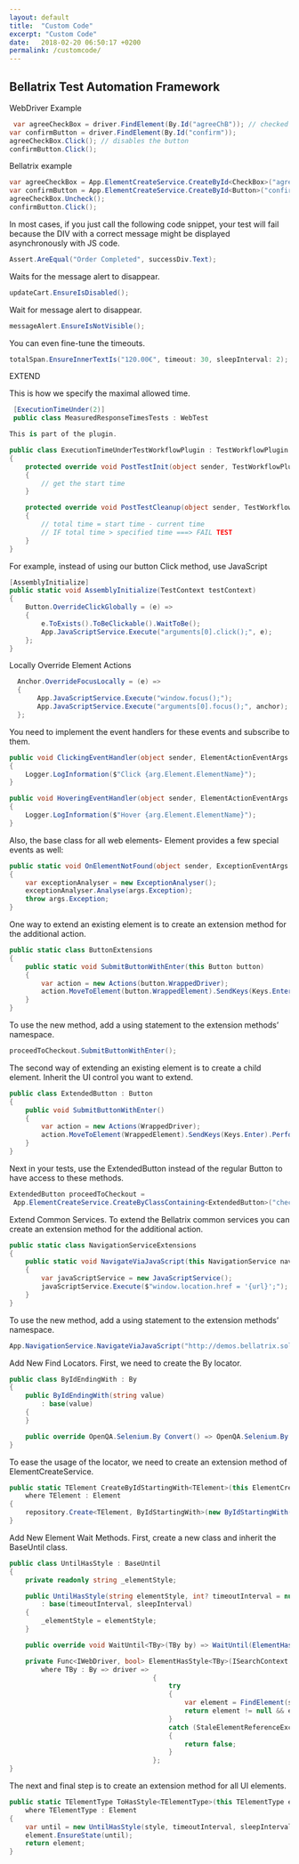 ```yaml
---
layout: default
title:  "Custom Code"
excerpt: "Custom Code"
date:   2018-02-20 06:50:17 +0200
permalink: /customcode/
---
```

Bellatrix Test Automation Framework 
---------------------------------------------------------
WebDriver Example 
```csharp
 var agreeCheckBox = driver.FindElement(By.Id("agreeChB")); // checked by default
var confirmButton = driver.FindElement(By.Id("confirm"));
agreeCheckBox.Click(); // disables the button
confirmButton.Click();
```


Bellatrix example 
```csharp
var agreeCheckBox = App.ElementCreateService.CreateById<CheckBox>("agreeChB");
var confirmButton = App.ElementCreateService.CreateById<Button>("confirm");
agreeCheckBox.Uncheck();
confirmButton.Click();
```


In most cases, if you just call the following code snippet, your test will fail because the DIV with a correct message might be displayed asynchronously with JS code.
```csharp
Assert.AreEqual("Order Completed", successDiv.Text);
```

Waits for the message alert to disappear.
```csharp
updateCart.EnsureIsDisabled();
```

Wait for message alert to disappear.
```csharp
messageAlert.EnsureIsNotVisible();
```

You can even fine-tune the timeouts.
```csharp
totalSpan.EnsureInnerTextIs("120.00€", timeout: 30, sleepInterval: 2);
```

EXTEND

This is how we specify the maximal allowed time.
```csharp
 [ExecutionTimeUnder(2)]
 public class MeasuredResponseTimesTests : WebTest

This is part of the plugin.

public class ExecutionTimeUnderTestWorkflowPlugin : TestWorkflowPlugin
{
    protected override void PostTestInit(object sender, TestWorkflowPluginEventArgs e)
    {
        // get the start time
    }

    protected override void PostTestCleanup(object sender, TestWorkflowPluginEventArgs e)
    {
        // total time = start time - current time
        // IF total time > specified time ===> FAIL TEST
    }
}
```


For example, instead of using our button Click method, use JavaScript
```csharp
[AssemblyInitialize]
public static void AssemblyInitialize(TestContext testContext)
{
    Button.OverrideClickGlobally = (e) =>
    {
        e.ToExists().ToBeClickable().WaitToBe();
        App.JavaScriptService.Execute("arguments[0].click();", e);
    };
}
```


Locally Override Element Actions
```csharp
  Anchor.OverrideFocusLocally = (e) =>
  {
       App.JavaScriptService.Execute("window.focus();");
       App.JavaScriptService.Execute("arguments[0].focus();", anchor);
  };
```

You need to implement the event handlers for these events and subscribe to them.
```csharp
public void ClickingEventHandler(object sender, ElementActionEventArgs arg)
{
    Logger.LogInformation($"Click {arg.Element.ElementName}");
}

public void HoveringEventHandler(object sender, ElementActionEventArgs arg)
{
    Logger.LogInformation($"Hover {arg.Element.ElementName}");
}

```


Also, the base class for all web elements- Element provides a few special events as well:
```csharp
public static void OnElementNotFound(object sender, ExceptionEventArgs args)
{
    var exceptionAnalyser = new ExceptionAnalyser();
    exceptionAnalyser.Analyse(args.Exception);
    throw args.Exception;
}

```


One way to extend an existing element is to create an extension method for the additional action.
```csharp
public static class ButtonExtensions
{
    public static void SubmitButtonWithEnter(this Button button)
    {
        var action = new Actions(button.WrappedDriver);
        action.MoveToElement(button.WrappedElement).SendKeys(Keys.Enter).Perform();
    }
}
```

To use the new method, add a using statement to the extension methods’ namespace.
```csharp
proceedToCheckout.SubmitButtonWithEnter();
```


The second way of extending an existing element is to create a child element. Inherit the UI control you want to extend. 
```csharp
public class ExtendedButton : Button
{
    public void SubmitButtonWithEnter()
    {
        var action = new Actions(WrappedDriver);
        action.MoveToElement(WrappedElement).SendKeys(Keys.Enter).Perform();
    }
}
```

Next in your tests, use the ExtendedButton instead of the regular Button to have access to these methods. 
```csharp
ExtendedButton proceedToCheckout = 
 App.ElementCreateService.CreateByClassContaining<ExtendedButton>("checkout-button button alt wc-forward");
```

Extend Common Services.
To extend the Bellatrix common services you can create an extension method for the additional action.
```csharp
public static class NavigationServiceExtensions
{
    public static void NavigateViaJavaScript(this NavigationService navigationService, string url)
    {
        var javaScriptService = new JavaScriptService();
        javaScriptService.Execute($"window.location.href = '{url}';");
    }
}
```
To use the new method, add a using statement to the extension methods’ namespace.
```csharp
App.NavigationService.NavigateViaJavaScript("http://demos.bellatrix.solutions/");
```


Add New Find Locators.
First, we need to create the By locator.
```csharp
public class ByIdEndingWith : By
{
    public ByIdEndingWith(string value)
        : base(value)
    {
    }

    public override OpenQA.Selenium.By Convert() => OpenQA.Selenium.By.CssSelector($"[id^='{Value}']");
}
```

To ease the usage of the locator, we need to create an extension method of ElementCreateService.
```csharp
public static TElement CreateByIdStartingWith<TElement>(this ElementCreateService repository, string idStarting)
    where TElement : Element
{
    repository.Create<TElement, ByIdStartingWith>(new ByIdStartingWith(idStarting));
}
```


Add New Element Wait Methods.
First, create a new class and inherit the BaseUntil class.
```csharp
public class UntilHasStyle : BaseUntil
{
    private readonly string _elementStyle;

    public UntilHasStyle(string elementStyle, int? timeoutInterval = null, int? sleepInterval = null)
        : base(timeoutInterval, sleepInterval)
    {
        _elementStyle = elementStyle;
    }

    public override void WaitUntil<TBy>(TBy by) => WaitUntil(ElementHasStyle(WrappedWebDriver, by), TimeoutInterval, SleepInterval);

    private Func<IWebDriver, bool> ElementHasStyle<TBy>(ISearchContext searchContext, TBy by)
        where TBy : By => driver =>
                                    {
                                        try
                                        {
                                            var element = FindElement(searchContext, by);
                                            return element != null && element.GetAttribute("style").Equals(_elementStyle);
                                        }
                                        catch (StaleElementReferenceException)
                                        {
                                            return false;
                                        }
                                    };
}

```

The next and final step is to create an extension method for all UI elements.
```csharp
public static TElementType ToHasStyle<TElementType>(this TElementType element, string style, int? timeoutInterval = null, int? sleepInterval = null)
    where TElementType : Element
{
    var until = new UntilHasStyle(style, timeoutInterval, sleepInterval);
    element.EnsureState(until);
    return element;
}
```
